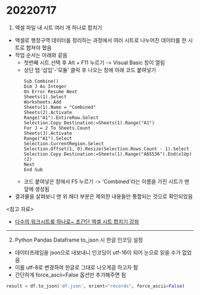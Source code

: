 # 20220717

1. 엑셀 파일 내 시트 여러 개 하나로 합치기

- 엑셀로 행정구역 데이터를 정리하는 과정에서 여러 시트로 나누어진 데이터를 한 시트로 합쳐야 했음
- 작업 순서는 아래와 같음
  - 첫번째 시트 선택 후 Alt + F11 누르기 -> Visual Basic 창이 열림
  - 상단 탭 '삽입'-'모듈' 클릭 후 나오는 창에 아래 코드 붙여넣기
    ```
    Sub Combine()
    Dim J As Integer
    On Error Resume Next
    Sheets(1).Select
    Worksheets.Add
    Sheets(1).Name = "Combined"
    Sheets(2).Activate
    Range("A1").EntireRow.Select
    Selection.Copy Destination:=Sheets(1).Range("A1")
    For J = 2 To Sheets.Count
    Sheets(J).Activate
    Range("A1").Select
    Selection.CurrentRegion.Select
    Selection.Offset(1, 0).Resize(Selection.Rows.Count - 1).Select
    Selection.Copy Destination:=Sheets(1).Range("A65536").End(xlUp)(2)
    Next
    End Sub
    ```
  - 코드 붙여넣은 창에서 F5 누르기 -> 'Combined'라는 이름을 가진 시트가 맨 앞에 생성됨
- 결과물을 살펴보니 맨 위 헤더 부분은 제외한 내용들만 통합되는 것으로 확인되었음

<참고 자료>

- [다수의 워크시트를 하나로~ 초간단 엑셀 시트 합치기 강좌](https://mo-mo.tistory.com/22)

---

2. Python Pandas Dataframe to_json 시 한글 인코딩 설정

- 데이터프레임을 json으로 내보내니 인코딩이 utf-16이 되어 눈으로 읽을 수가 없었음
- 이를 utf-8로 변경하여 한글로 그대로 나오게끔 하고자 함
- 간단하게 force_ascii=False 옵션만 추가해주면 됨

```py
result = df.to_json('df.json', orient="records", force_ascii=False)
```
